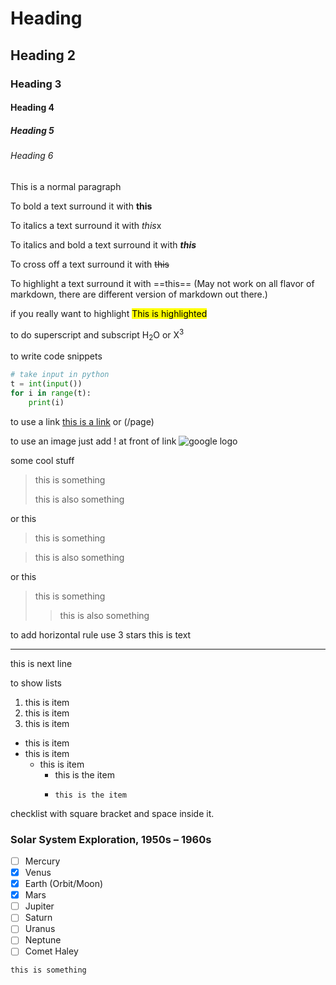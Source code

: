 # Heading
## Heading 2
### Heading 3
#### Heading 4
##### Heading 5
###### Heading 6
This is a normal paragraph 


To bold a text surround it with **this**

To italics a text surround it with *this*x

To italics and bold a text surround it with ***this***

To cross off a text surround it with ~~this~~

To highlight a text surround it with ==this==  (May not work on all flavor of markdown, there are different version of markdown out there.)

if you really want to highlight 
<mark>This is highlighted</mark>

to do superscript and subscript
H<sub>2</sub>O or X<sup>3</sup>

to write code snippets
```py
# take input in python 
t = int(input())
for i in range(t):
    print(i)
```

to use a link
[this is a link](https:www.)   or (/page)

to use an image just add ! at front of link
![google logo]()

some cool stuff
> this is something
> 
> this is also something

or this 
> this is something

> this is also something

or this 
> this is something
>
>> this is also something



to add horizontal rule use 3 stars
this is text
***
this is next line

to show lists

1. this is item
2. this is item
3. this is item

* this is item
* this is item
    * this is item
        * this is the item
        *     this is the item



checklist with square bracket and space inside it.
### Solar System Exploration, 1950s – 1960s

- [ ] Mercury
- [x] Venus
- [x] Earth (Orbit/Moon)
- [x] Mars
- [ ] Jupiter
- [ ] Saturn
- [ ] Uranus
- [ ] Neptune
- [ ] Comet Haley

`this is something`

<!-- this is comment -->
